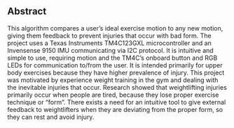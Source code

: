 ## Abstract 
This algorithm compares a user’s ideal exercise motion to any new motion, giving them feedback to prevent injuries that occur with bad form. The project uses a Texas Instruments TM4C123GXL microcontroller and an Invensense 9150 IMU communicating via I2C protocol. It is intuitive and simple to use, requiring motion and the TM4C’s onboard button and RGB LEDs for communication to/from the user. It is intended primarily for upper body exercises because they have higher prevalence of injury. 
This project was motivated by experience weight training in the gym and dealing with the inevitable injuries that occur. Research showed that weightlifting injuries primarily occur when people are tired, because they lose proper exercise technique or “form”.  There exists a need for an intuitive tool to give external feedback to weightlifters when they are deviating from the proper form, so they can rest and avoid injury.



